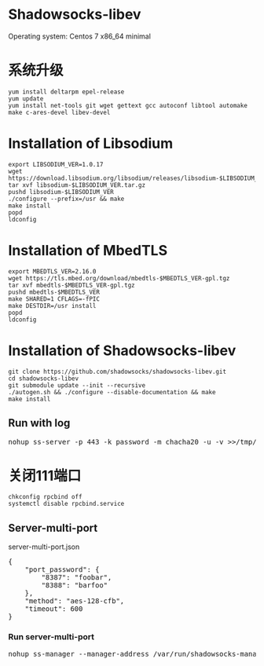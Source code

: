 # Shadowsocks-libev
Operating system:	Centos 7 x86_64 minimal  
# 系统升级

```
yum install deltarpm epel-release
yum update
yum install net-tools git wget gettext gcc autoconf libtool automake make c-ares-devel libev-devel
```

# Installation of Libsodium

```
export LIBSODIUM_VER=1.0.17
wget https://download.libsodium.org/libsodium/releases/libsodium-$LIBSODIUM_VER.tar.gz
tar xvf libsodium-$LIBSODIUM_VER.tar.gz
pushd libsodium-$LIBSODIUM_VER
./configure --prefix=/usr && make
make install
popd
ldconfig
```
# Installation of MbedTLS

```
export MBEDTLS_VER=2.16.0
wget https://tls.mbed.org/download/mbedtls-$MBEDTLS_VER-gpl.tgz
tar xvf mbedtls-$MBEDTLS_VER-gpl.tgz
pushd mbedtls-$MBEDTLS_VER
make SHARED=1 CFLAGS=-fPIC
make DESTDIR=/usr install
popd
ldconfig
```
# Installation of Shadowsocks-libev
```
git clone https://github.com/shadowsocks/shadowsocks-libev.git
cd shadowsocks-libev
git submodule update --init --recursive
./autogen.sh && ./configure --disable-documentation && make
make install
```
## Run with log
<pre>
nohup ss-server -p 443 -k password -m chacha20 -u -v >>/tmp/ss-443.log 2>&1 &
</pre>
# 关闭111端口
```
chkconfig rpcbind off
systemctl disable rpcbind.service
```
## Server-multi-port

server-multi-port.json
<pre>
{
	"port_password": {
		"8387": "foobar",
		"8388": "barfoo"
	},
	"method": "aes-128-cfb",
	"timeout": 600
}
</pre>
### Run server-multi-port
<pre>
nohup ss-manager --manager-address /var/run/shadowsocks-manager.sock -A -c /server-multi-port.json &
</pre>
